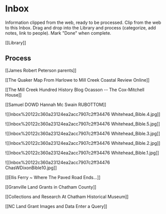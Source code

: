 # Inbox

Information clipped from the web, ready to be processed. 
Clip from the web to this Inbox. Drag and drop into the Library and process (categorize, add notes, link to people). Mark "Done" when complete.

[[Library]]

## Process

[[James Robert Peterson parents]]

[[The Quaker Map  From Harlowe to Mill Creek   Coastal Review Online]]

[[The Mill Creek Hundred History Blog  Ocasson -- The Cox-Mitchell House]]

[[Samuel DOWD Hannah Mc Swain RUBOTTOM]]

![[Inbox%20122c360a23124ea2acc7907c2ff34476 Whitehead_Bible.4.jpg]]

![[Inbox%20122c360a23124ea2acc7907c2ff34476 Whitehead_Bible.5.jpg]]

![[Inbox%20122c360a23124ea2acc7907c2ff34476 Whitehead_Bible.3.jpg]]

![[Inbox%20122c360a23124ea2acc7907c2ff34476 Whitehead_Bible.2.jpg]]

![[Inbox%20122c360a23124ea2acc7907c2ff34476 Whitehead_Bible.1.jpg]]

![[Inbox%20122c360a23124ea2acc7907c2ff34476 ChasWDixonBible10.jpg]]

[[Ellis Ferry ~ Where The Paved Road Ends...]]

[[Granville Land Grants in Chatham County]]

[[Collections and Research At Chatham Historical Museum]]

[[NC Land Grant Images and Data   Enter a Query]]